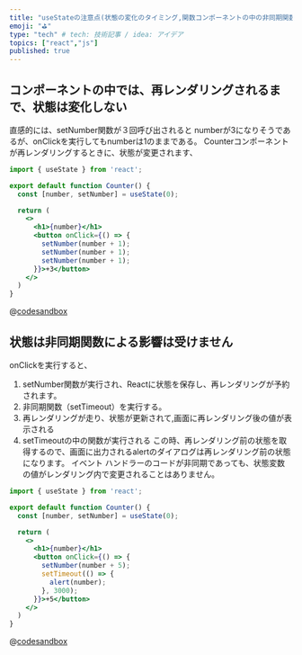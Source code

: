 ```yaml
---
title: "useStateの注意点(状態の変化のタイミング,関数コンポーネントの中の非同期関数と状態の関係)"
emoji: "⛳"
type: "tech" # tech: 技術記事 / idea: アイデア
topics: ["react","js"]
published: true
---
```


## コンポーネントの中では、再レンダリングされるまで、状態は変化しない

直感的には、setNumber関数が３回呼び出されると numberが3になりそうであるが、onClickを実行してもnumberは1のままである。
Counterコンポーネントが再レンダリングするときに、状態が変更されます、

```jsx
import { useState } from 'react';

export default function Counter() {
  const [number, setNumber] = useState(0);

  return (
    <>
      <h1>{number}</h1>
      <button onClick={() => {
        setNumber(number + 1);
        setNumber(number + 1);
        setNumber(number + 1);
      }}>+3</button>
    </>
  )
}
```

@[codesandbox](https://codesandbox.io/embed/stoic-worker-984x0t?fontsize=14&hidenavigation=1&theme=dark)

## 状態は非同期関数による影響は受けません

onClickを実行すると、
1. setNumber関数が実行され、Reactに状態を保存し、再レンダリングが予約されます。
2. 非同期関数（setTimeout）を実行する。
3. 再レンダリングが走り、状態が更新されて,画面に再レンダリング後の値が表示される
4. setTimeoutの中の関数が実行される
この時、再レンダリング前の状態を取得するので、画面に出力されるalertのダイアログは再レンダリング前の状態になります。
イベント ハンドラーのコードが非同期であっても、状態変数の値がレンダリング内で変更されることはありません。

```jsx
import { useState } from 'react';

export default function Counter() {
  const [number, setNumber] = useState(0);

  return (
    <>
      <h1>{number}</h1>
      <button onClick={() => {
        setNumber(number + 5);
        setTimeout(() => {
          alert(number);
        }, 3000);
      }}>+5</button>
    </>
  )
}
```

@[codesandbox](https://codesandbox.io/embed/falling-leftpad-3b6c48?fontsize=14&hidenavigation=1&theme=dark)
